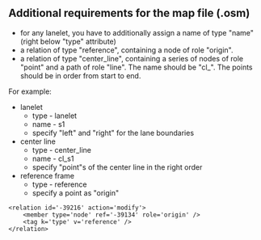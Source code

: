 ## Additional requirements for the map file (.osm)

* for any lanelet, you have to additionally assign a name of type "name" (right below "type" attribute)
* a relation of type "reference", containing a node of role "origin".
* a relation of type "center_line", containing a series of nodes of role "point" and a path of role "line". The name should be "cl_<lanelet-name>". The points should be in order from start to end.

For example:

* lanelet 
  * type - lanelet
  * name - s1
  * specify "left" and "right" for the lane boundaries
* center line
  * type - center_line 
  * name - cl_s1
  * specify "point"s of the center line in the right order
* reference frame
  * type - reference
  * specify a point as "origin"

```
<relation id='-39216' action='modify'>
    <member type='node' ref='-39134' role='origin' />
    <tag k='type' v='reference' />
</relation>
```